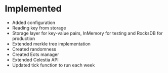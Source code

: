 # Implemented

- Added configuration
- Reading key from storage
- Storage layer for key-value pairs, InMemory for testing and RocksDB for production
- Extended merkle tree implementation
- Created randomness
- Created Eots manager
- Extended Celestia API
- Updated tick function to run each week